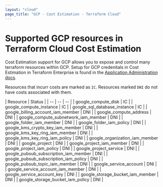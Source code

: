 ```yaml
---
layout: "cloud"
page_title: "GCP - Cost Estimation - Terraform Cloud"
---
```


# Supported GCP resources in Terraform Cloud Cost Estimation

Cost Estimation support for GCP allows you to expose and control many terraform resources within GCP. Setup for GCP credenitals in Cost Estimation in Terraform Enterprise is found in the [Application Administration docs](/docs/enterprise/admin/integration.html).

Resources that incurr costs are marked as `IC`. Resources marked `DNI` do not have costs associated with them.

| Resource | Status |
| -- | -- | -- |
| google_compute_disk | IC |
| google_compute_instance | IC |
| google_sql_database_instance | IC |
| google_billing_account_iam_member | DNI |
| google_compute_address | DNI |
| google_compute_subnetwork_iam_member | DNI |
| google_folder_iam_member | DNI |
| google_folder_iam_policy | DNI |
| google_kms_crypto_key_iam_member | DNI |
| google_kms_key_ring_iam_member | DNI |
| google_kms_key_ring_iam_policy | DNI |
| google_organization_iam_member | DNI |
| google_project | DNI |
| google_project_iam_member | DNI |
| google_project_iam_policy | DNI |
| google_project_service | DNI |
| google_pubsub_subscription_iam_member | DNI |
| google_pubsub_subscription_iam_policy | DNI |
| google_pubsub_topic_iam_member | DNI |
| google_service_account | DNI |
| google_service_account_iam_member | DNI |
| google_service_account_key | DNI |
| google_storage_bucket_iam_member | DNI |
| google_storage_bucket_iam_policy | DNI |